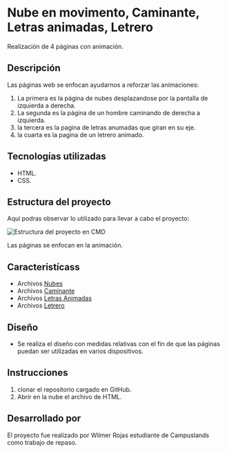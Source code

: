 # Nube en movimento, Caminante, Letras animadas, Letrero
Realización de 4 páginas con animación.

## Descripción
Las páginas web se enfocan ayudarnos a reforzar las animaciones:

1. La primera es la página de nubes desplazandose por la pantalla de izquierda a derecha.
2. La segunda es la página de un hombre caminando de derecha a izquierda.
3. la tercera es la pagina de letras anumadas que giran en su eje.
4. la cuarta es la pagina de un letrero animado.

## Tecnologías utilizadas
* HTML.
* CSS.

## Estructura del proyecto

Aquí podras observar lo utilizado para llevar a cabo el proyecto:

![Estructura del proyecto en CMD](img/Captura%20de%20Pantalla%202024-08-05%20a%20la(s)%209.54.05%20a. m..png)

Las páginas se enfocan en la animación.

## Caracteristícass
* Archivos [Nubes](Nubes)
* Archivos [Caminante](hombrecito)
* Archivos [Letras Animadas](letras1)
* Archivos [Letrero](letrero)

## Diseño
* Se realiza el diseño con medidas relativas con el fin de que las páginas puedan ser utilizadas en varios dispositivos.

## Instrucciones
1. clonar el repositorio cargado en GitHub.
2. Abrir en la nube el archivo de HTML. 

## Desarrollado por
El proyecto fue realizado por Wilmer Rojas estudiante de Campuslands como trabajo de repaso.
